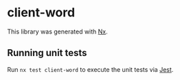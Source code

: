 # client-word

This library was generated with [Nx](https://nx.dev).

## Running unit tests

Run `nx test client-word` to execute the unit tests via [Jest](https://jestjs.io).
